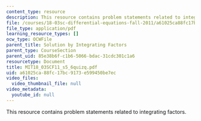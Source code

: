 ```yaml
---
content_type: resource
description: This resource contains problem statements related to integrating factors.
file: /courses/18-03sc-differential-equations-fall-2011/a61025ca88fc17bc9173e599450be7ec_MIT18_03SCF11_s5_6quizq.pdf
file_type: application/pdf
learning_resource_types: []
ocw_type: OCWFile
parent_title: Solution by Integrating Factors
parent_type: CourseSection
parent_uid: 85e38b6f-c1b6-5066-bdac-31cdc301c1a6
resourcetype: Document
title: MIT18_03SCF11_s5_6quizq.pdf
uid: a61025ca-88fc-17bc-9173-e599450be7ec
video_files:
  video_thumbnail_file: null
video_metadata:
  youtube_id: null
---
```

This resource contains problem statements related to integrating factors.

